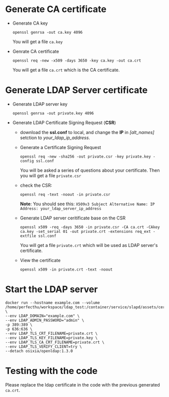 # Generate CA certificate
- Generate CA key
	```
	openssl genrsa -out ca.key 4096
	```
	
	You will get a file `ca.key`
	
- Genrate CA certificate
	```
	openssl req -new -x509 -days 3650 -key ca.key -out ca.crt
	```
	You will get a file `ca.crt` which is the CA certificate.

# Generate LDAP Server certificate
- Generate LDAP server key
	```
	openssl genrsa -out private.key 4096
	```
		
- Generate LDAP Certificate Signing Request (**CSR**)
	* download the **ssl.conf** to local, and change the **IP** in *[alt_names]* setction to *your_ldap_ip_address*. 
	* Generate a Certificate Signing Request
		```
		openssl req -new -sha256 -out private.csr -key private.key -config ssl.conf
		```
		You will be asked a series of questions about your certificate. Then you will get a file `private.csr`
		
	* check the CSR:
		```
		openssl req -text -noout -in private.csr
		```
		**Note**: You should see this:
`X509v3 Subject Alternative Name: IP Address: your_ldap_server_ip_address`
	* Generate LDAP server ceritificate base on the CSR 
		```
		openssl x509 -req -days 3650 -in private.csr -CA ca.crt -CAkey ca.key -set_serial 01 -out private.crt -extensions req_ext -extfile ssl.conf
		```
		You will get a file `private.crt` which will be used as LDAP server's certificate.
		
	* View the certificate
		```
		openssl x509 -in private.crt -text -noout
		```

# Start the LDAP server
```
docker run --hostname example.com --volume /home/perfecthu/workspace/ldap_test:/container/service/slapd/assets/certs \
--env LDAP_DOMAIN="example.com" \
--env LDAP_ADMIN_PASSWORD="admin" \
-p 389:389 \
-p 636:636 \
--env LDAP_TLS_CRT_FILENAME=private.crt \
--env LDAP_TLS_KEY_FILENAME=private.key \
--env LDAP_TLS_CA_CRT_FILENAME=private.crt \
--env LDAP_TLS_VERIFY_CLIENT=try \
--detach osixia/openldap:1.3.0
```

# Testing with the code

Please replace the ldap certificate in the code with the previous generated `ca.crt`.


